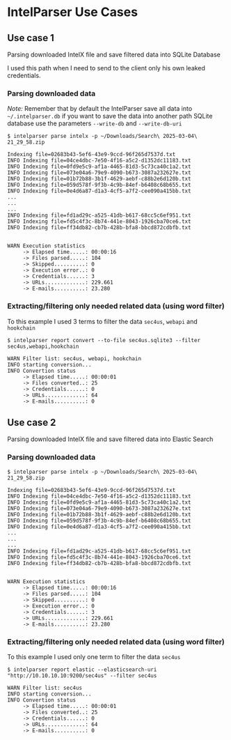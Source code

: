 # IntelParser Use Cases

## Use case 1

Parsing downloaded IntelX file and save filtered data into SQLite Database

I used this path when I need to send to the client only his own leaked credentials.

### Parsing downloaded data

*Note:* Remember that by default the IntelParser save all data into `~/.intelparser.db` if you want to save the data into another path SQLite database use the parameters `--write-db` and `--write-db-uri` 

```
$ intelparser parse intelx -p ~/Downloads/Search\ 2025-03-04\ 21_29_58.zip

Indexing file=02683b43-5ef6-43e9-9ccd-96f265d7537d.txt
INFO Indexing file=04ce4dbc-7e50-4f16-a5c2-d1352dc11183.txt
INFO Indexing file=0fd9e5c9-af1a-4465-81d3-5c73ca40c1a2.txt
INFO Indexing file=073e04a6-79e9-4090-b673-3087a232627e.txt
INFO Indexing file=01b72b88-3b1f-4629-aebf-c88b2e6d120b.txt
INFO Indexing file=059d578f-9f3b-4c9b-84ef-b6408c68b655.txt
INFO Indexing file=0e4d6a87-d1a3-4cf5-a7f2-cee090a415bb.txt
...
...
...
INFO Indexing file=fd1ad29c-a525-41db-b617-68cc5c6ef951.txt
INFO Indexing file=fd5c4f3c-8b74-441e-8043-1926cba70ce6.txt
INFO Indexing file=ff34db82-cb7b-428b-bfa8-bbcd872cdbfb.txt


WARN Execution statistics
     -> Elapsed time.....: 00:00:16
     -> Files parsed.....: 104
     -> Skipped..........: 0
     -> Execution error..: 0
     -> Credentials......: 3
     -> URLs.............: 229.661
     -> E-mails..........: 23.280
```


### Extracting/filtering only needed related data (using word filter)

To this example I used 3 terms to filter the data `sec4us`, `webapi` and `hookchain`

```
$ intelparser report convert --to-file sec4us.sqlite3 --filter sec4us,webapi,hookchain

WARN Filter list: sec4us, webapi, hookchain
INFO starting conversion...
INFO Convertion status
     -> Elapsed time.....: 00:00:01
     -> Files converted..: 25
     -> Credentials......: 0
     -> URLs.............: 64
     -> E-mails..........: 0
```


## Use case 2

Parsing downloaded IntelX file and save filtered data into Elastic Search

### Parsing downloaded data

```
$ intelparser parse intelx -p ~/Downloads/Search\ 2025-03-04\ 21_29_58.zip

Indexing file=02683b43-5ef6-43e9-9ccd-96f265d7537d.txt
INFO Indexing file=04ce4dbc-7e50-4f16-a5c2-d1352dc11183.txt
INFO Indexing file=0fd9e5c9-af1a-4465-81d3-5c73ca40c1a2.txt
INFO Indexing file=073e04a6-79e9-4090-b673-3087a232627e.txt
INFO Indexing file=01b72b88-3b1f-4629-aebf-c88b2e6d120b.txt
INFO Indexing file=059d578f-9f3b-4c9b-84ef-b6408c68b655.txt
INFO Indexing file=0e4d6a87-d1a3-4cf5-a7f2-cee090a415bb.txt
...
...
...
INFO Indexing file=fd1ad29c-a525-41db-b617-68cc5c6ef951.txt
INFO Indexing file=fd5c4f3c-8b74-441e-8043-1926cba70ce6.txt
INFO Indexing file=ff34db82-cb7b-428b-bfa8-bbcd872cdbfb.txt


WARN Execution statistics
     -> Elapsed time.....: 00:00:16
     -> Files parsed.....: 104
     -> Skipped..........: 0
     -> Execution error..: 0
     -> Credentials......: 3
     -> URLs.............: 229.661
     -> E-mails..........: 23.280
```


### Extracting/filtering only needed related data (using word filter)

To this example I used only one term to filter the data `sec4us`

```
$ intelparser report elastic --elasticsearch-uri "http://10.10.10.10:9200/sec4us" --filter sec4us

WARN Filter list: sec4us
INFO starting conversion...
INFO Convertion status
     -> Elapsed time.....: 00:00:01
     -> Files converted..: 25
     -> Credentials......: 0
     -> URLs.............: 64
     -> E-mails..........: 0
```
